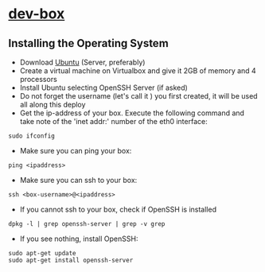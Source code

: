 [dev-box](https://github.com/antonioribeiro/dev-box)
============================================================


Installing the Operating System
----------------------------------------------------------------------------------

* Download [Ubuntu](http://www.ubuntu.com/download/server) (Server, preferably)
* Create a virtual machine on Virtualbox and give it 2GB of memory and 4 processors
* Install Ubuntu selecting OpenSSH Server (if asked)
* Do not forget the username (let's call it <box-username>) you first created, it will be used all along this deploy
* Get the ip-address of your box. Execute the following command and take note of the 'inet addr:' number of the eth0 interface:

```
sudo ifconfig 
```

* Make sure you can ping your box:


```
ping <ipaddress>
```

* Make sure you can ssh to your box:

```
ssh <box-username>@<ipaddress>
```

* If you cannot ssh to your box, check if OpenSSH is installed

```
dpkg -l | grep openssh-server | grep -v grep
```

* If you see nothing, install OpenSSH:

```
sudo apt-get update
sudo apt-get install openssh-server
```
